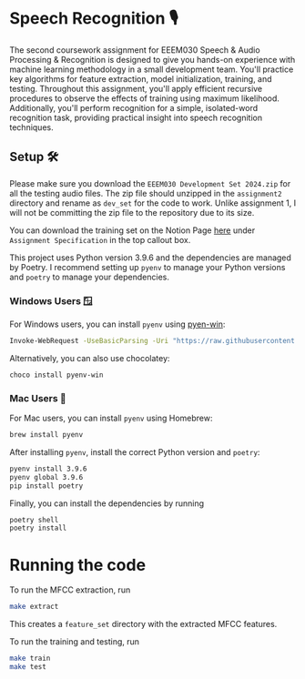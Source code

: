 # Speech Recognition 🎙️
The second coursework assignment for EEEM030 Speech & Audio Processing & Recognition is designed to give you hands-on experience with machine learning methodology in a small development team. You'll practice key algorithms for feature extraction, model initialization, training, and testing. Throughout this assignment, you'll apply efficient recursive procedures to observe the effects of training using maximum likelihood. Additionally, you'll perform recognition for a simple, isolated-word recognition task, providing practical insight into speech recognition techniques.

## Setup 🛠️
Please make sure you download the `EEEM030 Development Set 2024.zip` for all the testing audio files. The zip file should unzipped in the `assignment2` directory and rename as `dev_set` for the code to work. Unlike assignment 1, I will not be committing the zip file to the repository due to its size.

You can download the training set on the Notion Page [here](https://www.notion.so/frankcholula/SAPR-Assignment-2-Speech-Recognition-1413b40fbcd5804fa26ec6a93c12c481?pvs=4) under `Assignment Specification` in the top callout box.

This project uses Python version 3.9.6 and the dependencies are managed by Poetry.
I recommend setting up `pyenv` to manage your Python versions and `poetry` to manage your dependencies.

### Windows Users 🪟
For Windows users, you can install `pyenv` using [pyen-win](https://github.com/pyenv-win/pyenv-win):
```bash
Invoke-WebRequest -UseBasicParsing -Uri "https://raw.githubusercontent.com/pyenv-win/pyenv-win/master/pyenv-win/install-pyenv-win.ps1" -OutFile "./install-pyenv-win.ps1"; &"./install-pyenv-win.ps1"
```
Alternatively, you can also use chocolatey:
```bash
choco install pyenv-win
```
### Mac Users 🍎
For Mac users, you can install `pyenv` using Homebrew:
```bash
brew install pyenv
```

After installing `pyenv`, install the correct Python version and `poetry`:
```bash
pyenv install 3.9.6
pyenv global 3.9.6
pip install poetry
```

Finally, you can install the dependencies by running
```bash
poetry shell
poetry install
```
 
# Running the code
To run the MFCC extraction, run
```bash
make extract
```
This creates a `feature_set` directory with the extracted MFCC features.

To run the training and testing, run
```bash
make train
make test
```
